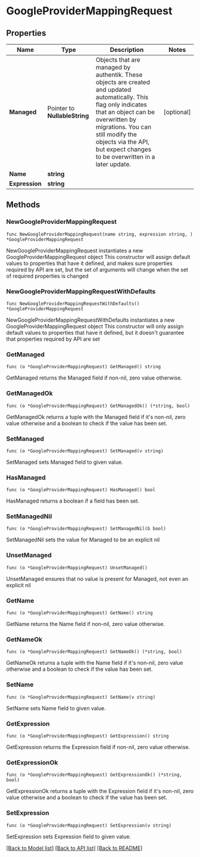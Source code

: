 # GoogleProviderMappingRequest

## Properties

Name | Type | Description | Notes
------------ | ------------- | ------------- | -------------
**Managed** | Pointer to **NullableString** | Objects that are managed by authentik. These objects are created and updated automatically. This flag only indicates that an object can be overwritten by migrations. You can still modify the objects via the API, but expect changes to be overwritten in a later update. | [optional] 
**Name** | **string** |  | 
**Expression** | **string** |  | 

## Methods

### NewGoogleProviderMappingRequest

`func NewGoogleProviderMappingRequest(name string, expression string, ) *GoogleProviderMappingRequest`

NewGoogleProviderMappingRequest instantiates a new GoogleProviderMappingRequest object
This constructor will assign default values to properties that have it defined,
and makes sure properties required by API are set, but the set of arguments
will change when the set of required properties is changed

### NewGoogleProviderMappingRequestWithDefaults

`func NewGoogleProviderMappingRequestWithDefaults() *GoogleProviderMappingRequest`

NewGoogleProviderMappingRequestWithDefaults instantiates a new GoogleProviderMappingRequest object
This constructor will only assign default values to properties that have it defined,
but it doesn't guarantee that properties required by API are set

### GetManaged

`func (o *GoogleProviderMappingRequest) GetManaged() string`

GetManaged returns the Managed field if non-nil, zero value otherwise.

### GetManagedOk

`func (o *GoogleProviderMappingRequest) GetManagedOk() (*string, bool)`

GetManagedOk returns a tuple with the Managed field if it's non-nil, zero value otherwise
and a boolean to check if the value has been set.

### SetManaged

`func (o *GoogleProviderMappingRequest) SetManaged(v string)`

SetManaged sets Managed field to given value.

### HasManaged

`func (o *GoogleProviderMappingRequest) HasManaged() bool`

HasManaged returns a boolean if a field has been set.

### SetManagedNil

`func (o *GoogleProviderMappingRequest) SetManagedNil(b bool)`

 SetManagedNil sets the value for Managed to be an explicit nil

### UnsetManaged
`func (o *GoogleProviderMappingRequest) UnsetManaged()`

UnsetManaged ensures that no value is present for Managed, not even an explicit nil
### GetName

`func (o *GoogleProviderMappingRequest) GetName() string`

GetName returns the Name field if non-nil, zero value otherwise.

### GetNameOk

`func (o *GoogleProviderMappingRequest) GetNameOk() (*string, bool)`

GetNameOk returns a tuple with the Name field if it's non-nil, zero value otherwise
and a boolean to check if the value has been set.

### SetName

`func (o *GoogleProviderMappingRequest) SetName(v string)`

SetName sets Name field to given value.


### GetExpression

`func (o *GoogleProviderMappingRequest) GetExpression() string`

GetExpression returns the Expression field if non-nil, zero value otherwise.

### GetExpressionOk

`func (o *GoogleProviderMappingRequest) GetExpressionOk() (*string, bool)`

GetExpressionOk returns a tuple with the Expression field if it's non-nil, zero value otherwise
and a boolean to check if the value has been set.

### SetExpression

`func (o *GoogleProviderMappingRequest) SetExpression(v string)`

SetExpression sets Expression field to given value.



[[Back to Model list]](../README.md#documentation-for-models) [[Back to API list]](../README.md#documentation-for-api-endpoints) [[Back to README]](../README.md)


